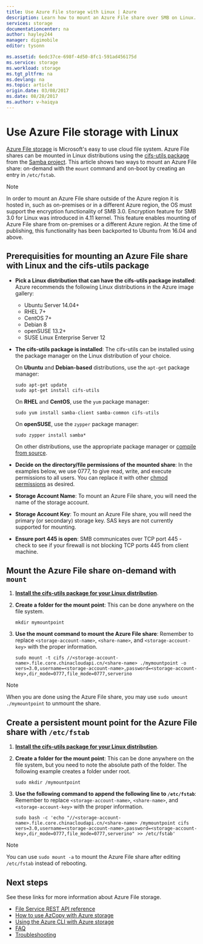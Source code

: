 ```yaml
---
title: Use Azure File storage with Linux | Azure
description: Learn how to mount an Azure File share over SMB on Linux.
services: storage
documentationcenter: na
author: hayley244
manager: digimobile
editor: tysonn

ms.assetid: 6edc37ce-698f-4d50-8fc1-591ad456175d
ms.service: storage
ms.workload: storage
ms.tgt_pltfrm: na
ms.devlang: na
ms.topic: article
origin.date: 03/08/2017
ms.date: 08/28/2017
ms.author: v-haiqya
---
```

# Use Azure File storage with Linux
[Azure File storage](../storage-dotnet-how-to-use-files.md) is Microsoft's easy to use cloud file system. Azure File shares can be mounted in Linux distributions using the [cifs-utils package](https://wiki.samba.org/index.php/LinuxCIFS_utils) from the [Samba project](https://www.samba.org/). This article shows two ways to mount an Azure File share: on-demand with the `mount` command and on-boot by creating an entry in `/etc/fstab`.

> [!NOTE]  
> In order to mount an Azure File share outside of the Azure region it is hosted in, such as on-premises or in a different Azure region, the OS must support the encryption functionality of SMB 3.0. Encryption feature for SMB 3.0 for Linux was introduced in 4.11 kernel. This feature enables mounting of Azure File share from on-premises or a different Azure region. At the time of publishing, this functionality has been backported to Ubuntu from 16.04 and above.

## Prerequisities for mounting an Azure File share with Linux and the cifs-utils package
* **Pick a Linux distribution that can have the cifs-utils package installed**: Azure recommends the following Linux distributions in the Azure image gallery:

    * Ubuntu Server 14.04+
    * RHEL 7+
    * CentOS 7+
    * Debian 8
    * openSUSE 13.2+
    * SUSE Linux Enterprise Server 12

* <a id="install-cifs-utils"></a>**The cifs-utils package is installed**: The cifs-utils can be installed using the package manager on the Linux distribution of your choice. 

    On **Ubuntu** and **Debian-based** distributions, use the `apt-get` package manager:

    ```
    sudo apt-get update
    sudo apt-get install cifs-utils
    ```

    On **RHEL** and **CentOS**, use the `yum` package manager:

    ```
    sudo yum install samba-client samba-common cifs-utils
    ```

    On **openSUSE**, use the `zypper` package manager:

    ```
    sudo zypper install samba*
    ```

    On other distributions, use the appropriate package manager or [compile from source](https://wiki.samba.org/index.php/LinuxCIFS_utils#Download).

* **Decide on the directory/file permissions of the mounted share**: In the examples below, we use 0777, to give read, write, and execute permissions to all users. You can replace it with other [chmod permissions](https://en.wikipedia.org/wiki/Chmod) as desired. 

* **Storage Account Name**: To mount an Azure File share, you will need the name of the storage account.

* **Storage Account Key**: To mount an Azure File share, you will need the primary (or secondary) storage key. SAS keys are not currently supported for mounting.

* **Ensure port 445 is open**: SMB communicates over TCP port 445 - check to see if your firewall is not blocking TCP ports 445 from client machine.

## Mount the Azure File share on-demand with `mount`
1. **[Install the cifs-utils package for your Linux distribution](#install-cifs-utils)**.

2. **Create a folder for the mount point**: This can be done anywhere on the file system.

    ```
    mkdir mymountpoint
    ```

3. **Use the mount command to mount the Azure File share**: Remember to replace `<storage-account-name>`, `<share-name>`, and `<storage-account-key>` with the proper information.

    ```
    sudo mount -t cifs //<storage-account-name>.file.core.chinacloudapi.cn/<share-name> ./mymountpoint -o vers=3.0,username=<storage-account-name>,password=<storage-account-key>,dir_mode=0777,file_mode=0777,serverino
    ```

> [!Note]  
> When you are done using the Azure File share, you may use `sudo umount ./mymountpoint` to unmount the share.

## Create a persistent mount point for the Azure File share with `/etc/fstab`
1. **[Install the cifs-utils package for your Linux distribution](#install-cifs-utils)**.

2. **Create a folder for the mount point**: This can be done anywhere on the file system, but you need to note the absolute path of the folder. The following example creates a folder under root.

    ```
    sudo mkdir /mymountpoint
    ```

3. **Use the following command to append the following line to `/etc/fstab`**: Remember to replace `<storage-account-name>`, `<share-name>`, and `<storage-account-key>` with the proper information.

    ```
    sudo bash -c 'echo "//<storage-account-name>.file.core.chinacloudapi.cn/<share-name> /mymountpoint cifs vers=3.0,username=<storage-account-name>,password=<storage-account-key>,dir_mode=0777,file_mode=0777,serverino" >> /etc/fstab'
    ```

> [!Note]  
> You can use `sudo mount -a` to mount the Azure File share after editing `/etc/fstab` instead of rebooting.

## Next steps
See these links for more information about Azure File storage.
* [File Service REST API reference](http://msdn.microsoft.com/library/azure/dn167006.aspx)
* [How to use AzCopy with Azure storage](../common/storage-use-azcopy.md?toc=%2fstorage%2ffiles%2ftoc.json)
* [Using the Azure CLI with Azure storage](../common/storage-azure-cli.md?toc=%2fstorage%2ffiles%2ftoc.json#create-and-manage-file-shares)
* [FAQ](../storage-files-faq.md?toc=%2fstorage%2ffiles%2ftoc.json)
* [Troubleshooting](storage-troubleshoot-linux-file-connection-problems.md)

<!--Update_Description: update link-->